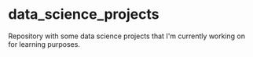 # data_science_projects
Repository with some data science projects that I'm currently working on for learning purposes. 
